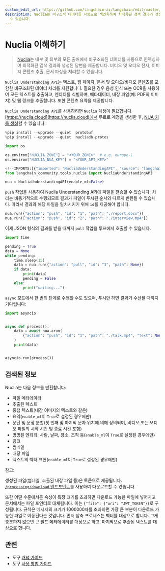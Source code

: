 ```yaml
---
custom_edit_url: https://github.com/langchain-ai/langchain/edit/master/docs/docs/integrations/tools/nuclia.ipynb
description: Nuclia는 비구조적 데이터를 자동으로 색인화하여 최적화된 검색 결과와 생성적 답변을 제공합니다. 다양한 콘텐츠를 처리할
  수 있습니다.
---
```


# Nuclia 이해하기

> [Nuclia](https://nuclia.com)는 내부 및 외부의 모든 출처에서 비구조화된 데이터를 자동으로 인덱싱하여 최적화된 검색 결과와 생성된 답변을 제공합니다. 비디오 및 오디오 전사, 이미지 콘텐츠 추출, 문서 파싱을 처리할 수 있습니다.

`Nuclia Understanding API`는 텍스트, 웹 페이지, 문서 및 오디오/비디오 콘텐츠를 포함한 비구조화된 데이터 처리를 지원합니다. 필요한 경우 음성 인식 또는 OCR을 사용하여 모든 텍스트를 추출하고, 엔티티를 식별하며, 메타데이터, 내장 파일(예: PDF의 이미지) 및 웹 링크를 추출합니다. 또한 콘텐츠 요약을 제공합니다.

`Nuclia Understanding API`를 사용하려면 `Nuclia` 계정이 필요합니다. [https://nuclia.cloud](https://nuclia.cloud)에서 무료로 계정을 생성한 후, [NUA 키를 생성](https://docs.nuclia.dev/docs/docs/using/understanding/intro)할 수 있습니다.

```python
%pip install --upgrade --quiet  protobuf
%pip install --upgrade --quiet  nucliadb-protos
```


```python
import os

os.environ["NUCLIA_ZONE"] = "<YOUR_ZONE>"  # e.g. europe-1
os.environ["NUCLIA_NUA_KEY"] = "<YOUR_API_KEY>"
```


```python
<!--IMPORTS:[{"imported": "NucliaUnderstandingAPI", "source": "langchain_community.tools.nuclia", "docs": "https://api.python.langchain.com/en/latest/tools/langchain_community.tools.nuclia.tool.NucliaUnderstandingAPI.html", "title": "Nuclia Understanding"}]-->
from langchain_community.tools.nuclia import NucliaUnderstandingAPI

nua = NucliaUnderstandingAPI(enable_ml=False)
```


`push` 작업을 사용하여 Nuclia Understanding API에 파일을 전송할 수 있습니다. 처리는 비동기적으로 수행되므로 결과가 파일이 푸시된 순서와 다르게 반환될 수 있습니다. 따라서 결과와 해당 파일을 일치시키기 위해 `id`를 제공해야 합니다.

```python
nua.run({"action": "push", "id": "1", "path": "./report.docx"})
nua.run({"action": "push", "id": "2", "path": "./interview.mp4"})
```


이제 JSON 형식의 결과를 받을 때까지 `pull` 작업을 루프에서 호출할 수 있습니다.

```python
import time

pending = True
data = None
while pending:
    time.sleep(15)
    data = nua.run({"action": "pull", "id": "1", "path": None})
    if data:
        print(data)
        pending = False
    else:
        print("waiting...")
```


`async` 모드에서 한 번의 단계로 수행할 수도 있으며, 푸시만 하면 결과가 수신될 때까지 기다립니다:

```python
import asyncio


async def process():
    data = await nua.arun(
        {"action": "push", "id": "1", "path": "./talk.mp4", "text": None}
    )
    print(data)


asyncio.run(process())
```


## 검색된 정보

Nuclia는 다음 정보를 반환합니다:

- 파일 메타데이터
- 추출된 텍스트
- 중첩 텍스트(내장 이미지의 텍스트와 같은)
- 요약(`enable_ml`이 `True`로 설정된 경우에만)
- 문단 및 문장 분할(첫 번째 및 마지막 문자 위치에 의해 정의되며, 비디오 또는 오디오 파일의 시작 시간 및 종료 시간 포함)
- 명명된 엔티티: 사람, 날짜, 장소, 조직 등(`enable_ml`이 `True`로 설정된 경우에만)
- 링크
- 썸네일
- 내장 파일
- 텍스트의 벡터 표현(`enable_ml`이 `True`로 설정된 경우에만)

참고:

생성된 파일(썸네일, 추출된 내장 파일 등)은 토큰으로 제공됩니다. [`/processing/download` 엔드포인트](https://docs.nuclia.dev/docs/api#operation/Download_binary_file_processing_download_get)를 사용하여 다운로드할 수 있습니다.

또한 어떤 수준에서든 속성이 특정 크기를 초과하면 다운로드 가능한 파일에 넣어지고 문서에서는 파일 포인터로 대체됩니다. 이는 `{"file": {"uri": "JWT_TOKEN"}}`로 구성됩니다. 규칙은 메시지의 크기가 1000000자를 초과하면 가장 큰 부분이 다운로드 가능한 파일로 이동된다는 것입니다. 먼저 압축 프로세스는 벡터를 대상으로 합니다. 그게 충분하지 않으면 큰 필드 메타데이터를 대상으로 하고, 마지막으로 추출된 텍스트를 대상으로 합니다.

## 관련

- 도구 [개념 가이드](/docs/concepts/#tools)
- 도구 [사용 방법 가이드](/docs/how_to/#tools)